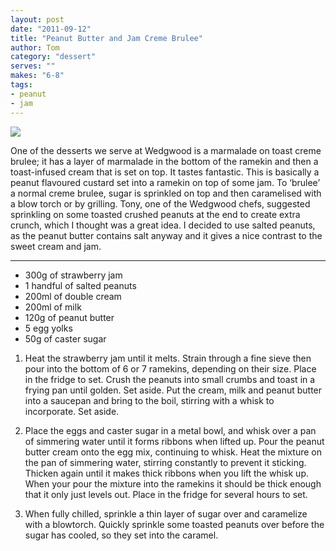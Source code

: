 ```yaml
---
layout: post
date: "2011-09-12"
title: "Peanut Butter and Jam Creme Brulee"
author: Tom
category: "dessert"
serves: ""
makes: "6-8"
tags:
- peanut
- jam
---
```

<img src="https://s3.eu-west-2.amazonaws.com/grubdaily/peanut_butter_and_jam_creme_brulee.jpg" />

One of the desserts we serve at Wedgwood is a marmalade on toast creme brulee; it has a layer of marmalade in the bottom of the ramekin and then a toast-infused cream that is set on top. It tastes fantastic. This is basically a peanut flavoured custard set into a ramekin on top of some jam. To ‘brulee’ a normal creme brulee, sugar is sprinkled on top and then caramelised with a blow torch or by grilling. Tony, one of the Wedgwood chefs, suggested sprinkling on some toasted crushed peanuts at the end to create extra crunch, which I thought was a great idea. I decided to use salted peanuts, as the peanut butter contains salt anyway and it gives a nice contrast to the sweet cream and jam.

---
* 300g of strawberry jam
* 1 handful of salted peanuts
* 200ml of double cream
* 200ml of milk
* 120g of peanut butter
* 5 egg yolks
* 50g of caster sugar

1. Heat the strawberry jam until it melts. Strain through a fine sieve then pour into the bottom of 6 or 7 ramekins, depending on their size. Place in the fridge to set. Crush the peanuts into small crumbs and toast in a frying pan until golden. Set aside. Put the cream, milk and peanut butter into a saucepan and bring to the boil, stirring with a whisk to incorporate. Set aside.

2. Place the eggs and caster sugar in a metal bowl, and whisk over a pan of simmering water until it forms ribbons when lifted up. Pour the peanut butter cream onto the egg mix, continuing to whisk. Heat the mixture on the pan of simmering water, stirring constantly to prevent it sticking. Thicken again until it makes thick ribbons when you lift the whisk up. When your pour the mixture into the ramekins it should be thick enough that it only just levels out. Place in the fridge for several hours to set.

3. When fully chilled, sprinkle a thin layer of sugar over and caramelize with a blowtorch. Quickly sprinkle some toasted peanuts over before the sugar has cooled, so they set into the caramel.

